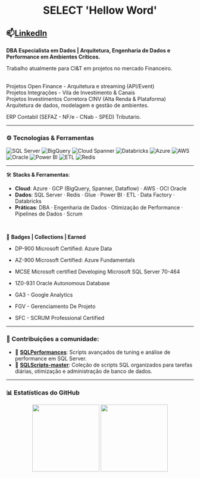 <h1 align="center">SELECT 'Hellow Word'</h1>

📫[LinkedIn](https://www.linkedin.com/in/damatto/)
---

**DBA Especialista em Dados | Arquitetura, Engenharia de Dados e Performance em Ambientes Críticos.**


Trabalho atualmente para CI&T em projetos no mercado Financeiro. 

<br>Projetos Open Finance - Arquitetura e streaming (API/Event)
<br>Projetos Integrações - Vila de Investimento & Canais 
<br>Projetos Investimentos Corretora CINV (Alta Renda & Plataforma) 
Arquitetura de dados, modelagem e gestão de ambientes.

ERP Contabil (SEFAZ - NF/e - CNab - SPED) Tributario.

---

### ⚙️ Tecnologias & Ferramentas

![SQL Server](https://img.shields.io/badge/-SQL%20Server-CC2927?logo=microsoft-sql-server&logoColor=white)
![BigQuery](https://img.shields.io/badge/-BigQuery-4285F4?logo=googlecloud&logoColor=white)
![Cloud Spanner](https://img.shields.io/badge/-Cloud%20Spanner-4285F4?logo=google-cloud&logoColor=white)
![Databricks](https://img.shields.io/badge/-Databricks-E8721D?logo=databricks&logoColor=white)
![Azure](https://img.shields.io/badge/-Azure-0078D4?logo=microsoftazure&logoColor=white)
![AWS](https://img.shields.io/badge/-AWS-232F3E?logo=amazon-aws&logoColor=white)
![Oracle](https://img.shields.io/badge/-Oracle-F80000?logo=oracle&logoColor=white)
![Power BI](https://img.shields.io/badge/-Power%20BI-F2C811?logo=powerbi&logoColor=black)
![ETL](https://img.shields.io/badge/-ETL-5C2D91?logo=data&logoColor=white)
![Redis](https://img.shields.io/badge/-Redis-DC382D?logo=redis&logoColor=white)

---

🛠️ **Stacks & Ferramentas**:
- **Cloud**: Azure · GCP (BigQuery, Spanner, Dataflow) · AWS · OCI Oracle
- **Dados**: SQL Server · Redis · Glue · Power BI · ETL · Data Factory · Databricks
- **Práticas**: DBA · Engenharia de Dados · Otimização de Performance · Pipelines de Dados · Scrum

<br>

📍 **Badges | Collections | Earned**
- DP-900 Microsoft Certified: Azure Data 
- AZ-900 Microsoft Certified: Azure Fundamentals
- MCSE Microsoft certified Developing Microsoft SQL Server 70-464
- 1Z0-931 Oracle Autonomous Database
- GA3 - Google Analytics
 
- FGV - Gerenciamento De Projeto
- SFC - SCRUM Professional Certified


---
### 📌 Contribuições a comunidade:

- 🔧 [**SQLPerformances**](https://github.com/gudamatto/SQLPerformances): Scripts avançados de tuning e análise de performance em SQL Server.
- 🧩 [**SQLScripts-master**](https://github.com/gudamatto/SQLScripts-master): Coleção de scripts SQL organizados para tarefas diárias, otimização e administração de banco de dados.

---

### 📊 Estatísticas do GitHub

<div align="center">
  <img height="180em" src="https://github-readme-stats.vercel.app/api?username=gudamatto&show_icons=true&theme=default&include_all_commits=true&count_private=true"/>
  <img height="180em" src="https://github-readme-stats.vercel.app/api/top-langs/?username=gudamatto&layout=compact&langs_count=8&theme=default"/>
</div>




